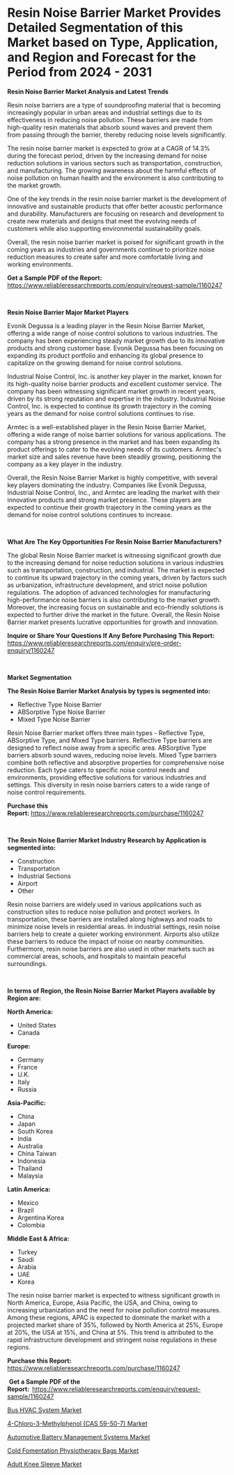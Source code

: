 <p><h1>Resin Noise Barrier Market Provides Detailed Segmentation of this Market based on Type, Application, and Region and Forecast for the Period from 2024 - 2031</h1></p><p><strong>Resin Noise Barrier Market Analysis and Latest Trends</strong></p>
<p><p>Resin noise barriers are a type of soundproofing material that is becoming increasingly popular in urban areas and industrial settings due to its effectiveness in reducing noise pollution. These barriers are made from high-quality resin materials that absorb sound waves and prevent them from passing through the barrier, thereby reducing noise levels significantly.</p><p>The resin noise barrier market is expected to grow at a CAGR of 14.3% during the forecast period, driven by the increasing demand for noise reduction solutions in various sectors such as transportation, construction, and manufacturing. The growing awareness about the harmful effects of noise pollution on human health and the environment is also contributing to the market growth.</p><p>One of the key trends in the resin noise barrier market is the development of innovative and sustainable products that offer better acoustic performance and durability. Manufacturers are focusing on research and development to create new materials and designs that meet the evolving needs of customers while also supporting environmental sustainability goals.</p><p>Overall, the resin noise barrier market is poised for significant growth in the coming years as industries and governments continue to prioritize noise reduction measures to create safer and more comfortable living and working environments.</p></p>
<p><strong>Get a Sample PDF of the Report:&nbsp;</strong> <a href="https://www.reliableresearchreports.com/enquiry/request-sample/1160247">https://www.reliableresearchreports.com/enquiry/request-sample/1160247</a></p>
<p>&nbsp;</p>
<p><strong>Resin Noise Barrier Major Market Players</strong></p>
<p><p>Evonik Degussa is a leading player in the Resin Noise Barrier Market, offering a wide range of noise control solutions to various industries. The company has been experiencing steady market growth due to its innovative products and strong customer base. Evonik Degussa has been focusing on expanding its product portfolio and enhancing its global presence to capitalize on the growing demand for noise control solutions.</p><p>Industrial Noise Control, Inc. is another key player in the market, known for its high-quality noise barrier products and excellent customer service. The company has been witnessing significant market growth in recent years, driven by its strong reputation and expertise in the industry. Industrial Noise Control, Inc. is expected to continue its growth trajectory in the coming years as the demand for noise control solutions continues to rise.</p><p>Armtec is a well-established player in the Resin Noise Barrier Market, offering a wide range of noise barrier solutions for various applications. The company has a strong presence in the market and has been expanding its product offerings to cater to the evolving needs of its customers. Armtec's market size and sales revenue have been steadily growing, positioning the company as a key player in the industry.</p><p>Overall, the Resin Noise Barrier Market is highly competitive, with several key players dominating the industry. Companies like Evonik Degussa, Industrial Noise Control, Inc., and Armtec are leading the market with their innovative products and strong market presence. These players are expected to continue their growth trajectory in the coming years as the demand for noise control solutions continues to increase.</p></p>
<p>&nbsp;</p>
<p><strong>What Are The Key Opportunities For Resin Noise Barrier Manufacturers?</strong></p>
<p><p>The global Resin Noise Barrier market is witnessing significant growth due to the increasing demand for noise reduction solutions in various industries such as transportation, construction, and industrial. The market is expected to continue its upward trajectory in the coming years, driven by factors such as urbanization, infrastructure development, and strict noise pollution regulations. The adoption of advanced technologies for manufacturing high-performance noise barriers is also contributing to the market growth. Moreover, the increasing focus on sustainable and eco-friendly solutions is expected to further drive the market in the future. Overall, the Resin Noise Barrier market presents lucrative opportunities for growth and innovation.</p></p>
<p><strong>Inquire or Share Your Questions If Any Before Purchasing This Report:</strong> <a href="https://www.reliableresearchreports.com/enquiry/pre-order-enquiry/1160247">https://www.reliableresearchreports.com/enquiry/pre-order-enquiry/1160247</a></p>
<p>&nbsp;</p>
<p><strong>Market Segmentation</strong></p>
<p><strong>The Resin Noise Barrier Market Analysis by types is segmented into:</strong></p>
<p><ul><li>Reflective Type Noise Barrier</li><li>ABSorptive Type Noise Barrier</li><li>Mixed Type Noise Barrier</li></ul></p>
<p><p>Resin Noise Barrier market offers three main types - Reflective Type, ABSorptive Type, and Mixed Type barriers. Reflective Type barriers are designed to reflect noise away from a specific area. ABSorptive Type barriers absorb sound waves, reducing noise levels. Mixed Type barriers combine both reflective and absorptive properties for comprehensive noise reduction. Each type caters to specific noise control needs and environments, providing effective solutions for various industries and settings. This diversity in resin noise barriers caters to a wide range of noise control requirements.</p></p>
<p><strong>Purchase this Report:&nbsp;</strong><a href="https://www.reliableresearchreports.com/purchase/1160247">https://www.reliableresearchreports.com/purchase/1160247</a></p>
<p>&nbsp;</p>
<p><strong>The Resin Noise Barrier Market Industry Research by Application is segmented into:</strong></p>
<p><ul><li>Construction</li><li>Transportation</li><li>Industrial Sections</li><li>Airport</li><li>Other</li></ul></p>
<p><p>Resin noise barriers are widely used in various applications such as construction sites to reduce noise pollution and protect workers. In transportation, these barriers are installed along highways and roads to minimize noise levels in residential areas. In industrial settings, resin noise barriers help to create a quieter working environment. Airports also utilize these barriers to reduce the impact of noise on nearby communities. Furthermore, resin noise barriers are also used in other markets such as commercial areas, schools, and hospitals to maintain peaceful surroundings.</p></p>
<p>&nbsp;</p>
<p><strong>In terms of Region, the Resin Noise Barrier Market Players available by Region are:</strong></p>
<p>
    <p> <strong> North America: </strong>
        <ul>
            <li>United States</li>
            <li>Canada</li>
        </ul>
        </p> 
    <p> <strong> Europe: </strong>
        <ul>
            <li>Germany</li>
            <li>France</li>
            <li>U.K.</li>
            <li>Italy</li>
            <li>Russia</li>
        </ul>
        </p> 
    <p> <strong> Asia-Pacific: </strong>
        <ul>
            <li>China</li>
            <li>Japan</li>
            <li>South Korea</li>
            <li>India</li>
            <li>Australia</li>
            <li>China Taiwan</li>
            <li>Indonesia</li>
            <li>Thailand</li>
            <li>Malaysia</li>
        </ul>
        </p> 
    <p> <strong> Latin America: </strong>
        <ul>
            <li>Mexico</li>
            <li>Brazil</li>
            <li>Argentina Korea</li>
            <li>Colombia</li>
        </ul>
        </p> 
    <p> <strong> Middle East & Africa: </strong>
        <ul>
            <li>Turkey</li>
            <li>Saudi</li>
            <li>Arabia</li>
            <li>UAE</li>
            <li>Korea</li>
        </ul>
    </p>
    </p>
<p><p>The resin noise barrier market is expected to witness significant growth in North America, Europe, Asia Pacific, the USA, and China, owing to increasing urbanization and the need for noise pollution control measures. Among these regions, APAC is expected to dominate the market with a projected market share of 35%, followed by North America at 25%, Europe at 20%, the USA at 15%, and China at 5%. This trend is attributed to the rapid infrastructure development and stringent noise regulations in these regions.</p></p>
<p><strong>Purchase this Report: </strong><a href="https://www.reliableresearchreports.com/purchase/1160247">https://www.reliableresearchreports.com/purchase/1160247</a></p>
<p>&nbsp;<strong>Get a Sample PDF of the Report:&nbsp;&nbsp;</strong><a href="https://www.reliableresearchreports.com/enquiry/request-sample/1160247">https://www.reliableresearchreports.com/enquiry/request-sample/1160247</a></p>
<p><strong></strong></p>
<p><p><a href="https://issuu.com/reportprime-2/docs/bus-hvac-system-market-size-2030.pptx">Bus HVAC System Market</a></p><p><a href="https://github.com/eeaveuhhh/Market-Research-Report-List-1/blob/main/4-chloro-3-methylphenol-cas-59-50-7-market.md">4-Chloro-3-Methylphenol (CAS 59-50-7) Market</a></p><p><a href="https://issuu.com/reportprime-2/docs/automotive-battery-management-systems-market-size-">Automotive Battery Management Systems Market</a></p><p><a href="https://github.com/rahu1501/Market-Research-Report-List-2/blob/main/cold-fomentation-physiotherapy-bags-market.md">Cold Fomentation Physiotherapy Bags Market</a></p><p><a href="https://github.com/khayangel/Market-Research-Report-List-1/blob/main/adult-knee-sleeve-market.md">Adult Knee Sleeve Market</a></p></p>